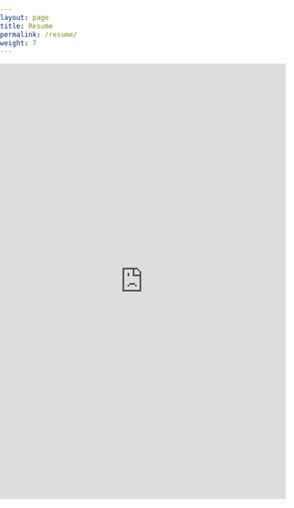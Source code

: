 ```yaml
---
layout: page
title: Resume
permalink: /resume/
weight: 7
---
```

<body style="margin:0px;padding:0px;overflow:hidden">
    <iframe src="https://drive.google.com/file/d/1VaLFWxw76L5tQ-dMLTVog0GxQH-FU8Og/preview" height="768"
    style="position:relative; width:100%; border:none;" frameborder="0"></iframe>
</body>